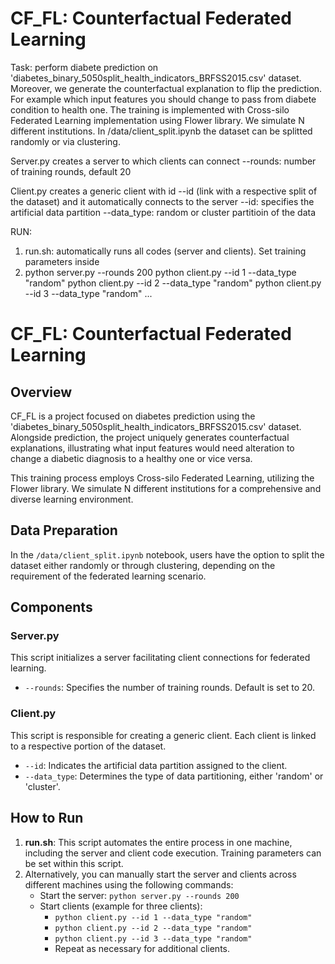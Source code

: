 # CF_FL: Counterfactual Federated Learning 

Task: perform diabete prediction on 'diabetes_binary_5050split_health_indicators_BRFSS2015.csv' dataset. Moreover,
we generate the counterfactual explanation to flip the prediction. For example which input features you should change
to pass from diabete condition to health one. 
The training is implemented with Cross-silo Federated Learning implementation using Flower library. We simulate N 
different institutions. In /data/client_split.ipynb the dataset can be splitted randomly or via clustering.

Server.py creates a server to which clients can connect 
       --rounds: number of training rounds, default 20 

Client.py creates a generic client with id --id (link with a respective split of the dataset) and it automatically 
connects to the server
        --id: specifies the artificial data partition
        --data_type: random or cluster partitioin of the data

RUN:
1. run.sh: automatically runs all codes (server and clients). Set training parameters  inside
2. python server.py --rounds 200
   python client.py --id 1 --data_type "random"
   python client.py --id 2 --data_type "random"
   python client.py --id 3 --data_type "random"
   ...


# CF_FL: Counterfactual Federated Learning
## Overview
CF_FL is a project focused on diabetes prediction using the 'diabetes_binary_5050split_health_indicators_BRFSS2015.csv' dataset. Alongside prediction, the project uniquely generates counterfactual explanations, illustrating what input features would need alteration to change a diabetic diagnosis to a healthy one or vice versa.

This training process employs Cross-silo Federated Learning, utilizing the Flower library. We simulate N different institutions for a comprehensive and diverse learning environment.

## Data Preparation
In the `/data/client_split.ipynb` notebook, users have the option to split the dataset either randomly or through clustering, depending on the requirement of the federated learning scenario.

## Components
### Server.py
This script initializes a server facilitating client connections for federated learning.
- `--rounds`: Specifies the number of training rounds. Default is set to 20.
### Client.py
This script is responsible for creating a generic client. Each client is linked to a respective portion of the dataset.
- `--id`: Indicates the artificial data partition assigned to the client.
- `--data_type`: Determines the type of data partitioning, either 'random' or 'cluster'.

## How to Run
1. __run.sh__: This script automates the entire process in one machine, including the server and client code execution. Training parameters can be set within this script.
2. Alternatively, you can manually start the server and clients across different machines using the following commands:
    - Start the server: `python server.py --rounds 200`
    - Start clients (example for three clients):
        - `python client.py --id 1 --data_type "random"`
        - `python client.py --id 2 --data_type "random"`
        - `python client.py --id 3 --data_type "random"`
        - Repeat as necessary for additional clients.